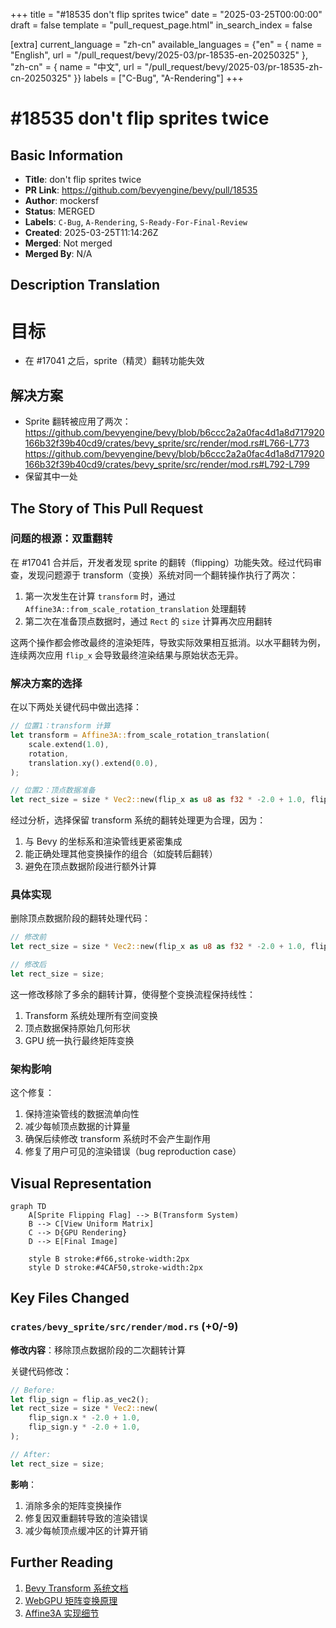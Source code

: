 +++
title = "#18535 don't flip sprites twice"
date = "2025-03-25T00:00:00"
draft = false
template = "pull_request_page.html"
in_search_index = false

[extra]
current_language = "zh-cn"
available_languages = {"en" = { name = "English", url = "/pull_request/bevy/2025-03/pr-18535-en-20250325" }, "zh-cn" = { name = "中文", url = "/pull_request/bevy/2025-03/pr-18535-zh-cn-20250325" }}
labels = ["C-Bug", "A-Rendering"]
+++

# #18535 don't flip sprites twice

## Basic Information
- **Title**: don't flip sprites twice
- **PR Link**: https://github.com/bevyengine/bevy/pull/18535
- **Author**: mockersf
- **Status**: MERGED
- **Labels**: `C-Bug`, `A-Rendering`, `S-Ready-For-Final-Review`
- **Created**: 2025-03-25T11:14:26Z
- **Merged**: Not merged
- **Merged By**: N/A

## Description Translation
# 目标

- 在 #17041 之后，sprite（精灵）翻转功能失效

## 解决方案

- Sprite 翻转被应用了两次：
https://github.com/bevyengine/bevy/blob/b6ccc2a2a0fac4d1a8d717920166b32f39b40cd9/crates/bevy_sprite/src/render/mod.rs#L766-L773
https://github.com/bevyengine/bevy/blob/b6ccc2a2a0fac4d1a8d717920166b32f39b40cd9/crates/bevy_sprite/src/render/mod.rs#L792-L799
- 保留其中一处

## The Story of This Pull Request

### 问题的根源：双重翻转
在 #17041 合并后，开发者发现 sprite 的翻转（flipping）功能失效。经过代码审查，发现问题源于 transform（变换）系统对同一个翻转操作执行了两次：

1. 第一次发生在计算 `transform` 时，通过 `Affine3A::from_scale_rotation_translation` 处理翻转
2. 第二次在准备顶点数据时，通过 `Rect` 的 `size` 计算再次应用翻转

这两个操作都会修改最终的渲染矩阵，导致实际效果相互抵消。以水平翻转为例，连续两次应用 `flip_x` 会导致最终渲染结果与原始状态无异。

### 解决方案的选择
在以下两处关键代码中做出选择：

```rust
// 位置1：transform 计算
let transform = Affine3A::from_scale_rotation_translation(
    scale.extend(1.0),
    rotation,
    translation.xy().extend(0.0),
);

// 位置2：顶点数据准备
let rect_size = size * Vec2::new(flip_x as u8 as f32 * -2.0 + 1.0, flip_y as u8 as f32 * -2.0 + 1.0);
```

经过分析，选择保留 transform 系统的翻转处理更为合理，因为：
1. 与 Bevy 的坐标系和渲染管线更紧密集成
2. 能正确处理其他变换操作的组合（如旋转后翻转）
3. 避免在顶点数据阶段进行额外计算

### 具体实现
删除顶点数据阶段的翻转处理代码：

```rust
// 修改前
let rect_size = size * Vec2::new(flip_x as u8 as f32 * -2.0 + 1.0, flip_y as u8 as f32 * -2.0 + 1.0);

// 修改后
let rect_size = size;
```

这一修改移除了多余的翻转计算，使得整个变换流程保持线性：
1. Transform 系统处理所有空间变换
2. 顶点数据保持原始几何形状
3. GPU 统一执行最终矩阵变换

### 架构影响
这个修复：
1. 保持渲染管线的数据流单向性
2. 减少每帧顶点数据的计算量
3. 确保后续修改 transform 系统时不会产生副作用
4. 修复了用户可见的渲染错误（bug reproduction case）

## Visual Representation

```mermaid
graph TD
    A[Sprite Flipping Flag] --> B(Transform System)
    B --> C[View Uniform Matrix]
    C --> D{GPU Rendering}
    D --> E[Final Image]
    
    style B stroke:#f66,stroke-width:2px
    style D stroke:#4CAF50,stroke-width:2px
```

## Key Files Changed

### `crates/bevy_sprite/src/render/mod.rs` (+0/-9)
**修改内容**：移除顶点数据阶段的二次翻转计算

关键代码修改：
```rust
// Before:
let flip_sign = flip.as_vec2();
let rect_size = size * Vec2::new(
    flip_sign.x * -2.0 + 1.0,
    flip_sign.y * -2.0 + 1.0,
);

// After:
let rect_size = size;
```

**影响**：
1. 消除多余的矩阵变换操作
2. 修复因双重翻转导致的渲染错误
3. 减少每帧顶点缓冲区的计算开销

## Further Reading
1. [Bevy Transform 系统文档](https://bevyengine.org/learn/book/getting-started/transform/)
2. [WebGPU 矩阵变换原理](https://webgpufundamentals.org/webgpu/lessons/webgpu-3d-orthographic.html)
3. [Affine3A 实现细节](https://docs.rs/bevy/latest/bevy/math/struct.Affine3A.html)